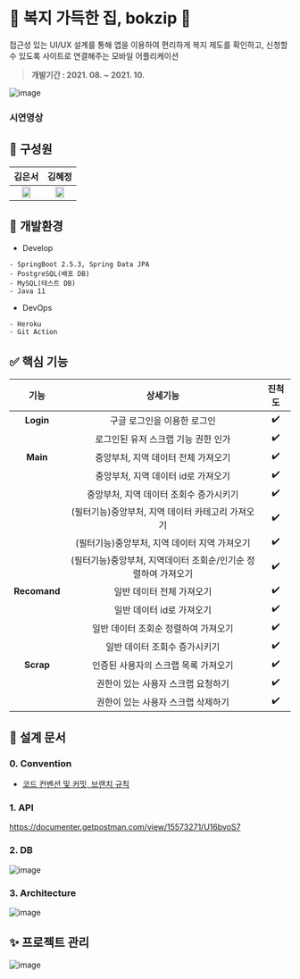 # :green_heart: 복지 가득한 집, bokzip :green_heart:
접근성 있는 UI/UX 설계를 통해 앱을 이용하여 편리하게 복지 제도를 확인하고, 신청할 수 있도록 사이트로 연결해주는 모바일 어플리케이션
> **개발기간 : 2021. 08. ~ 2021. 10.**

![image](https://user-images.githubusercontent.com/68772751/140019819-1c11ebd7-7e3c-4ffd-b44e-d08a9854216b.png)

### 시연영상 


## :monocle_face: 구성원
|김은서|김혜정|
|:---:|:---:|
|<img src="https://user-images.githubusercontent.com/68772751/139533586-1edc542b-ab38-4b0e-ad30-8947aff3d70b.png" width="60%" />|<img src="https://user-images.githubusercontent.com/68772751/139533613-e4695172-50b5-4f12-8d39-0dd93de7b774.png" width="60%" />|

## :hammer: 개발환경
- Develop
```
- SpringBoot 2.5.3, Spring Data JPA
- PostgreSQL(배포 DB)
- MySQL(테스트 DB)
- Java 11
```
- DevOps
```
- Heroku
- Git Action
```

## :white_check_mark: 핵심 기능
|기능|상세기능|진척도|
|:---:|:---:|:---:|
|**Login**|구글 로그인을 이용한 로그인|✔️|
||로그인된 유저 스크랩 기능 권한 인가|✔️|
|**Main**|중앙부처, 지역 데이터 전체 가져오기|✔️|
||중앙부처, 지역 데이터 id로 가져오기|✔️|
||중앙부처, 지역 데이터 조회수 증가시키기|✔️|
||(필터기능)중앙부처, 지역 데이터 카테고리 가져오기|✔️|
||(필터기능)중앙부처, 지역 데이터 지역 가져오기|✔️|
||(필터기능)중앙부처, 지역데이터 조회순/인기순 정렬하여 가져오기|✔️|
|**Recomand**|일반 데이터 전체 가져오기|✔️|
||일반 데이터 id로 가져오기|✔️|
||일반 데이터 조회순 정렬하여 가져오기|✔️|
||일반 데이터 조회수 증가시키기|✔️|
|**Scrap**|인증된 사용자의 스크랩 목록 가져오기|✔️|
||권한이 있는 사용자 스크랩 요청하기|✔️|
||권한이 있는 사용자 스크랩 삭제하기|✔️|
## 📝 설계 문서

### 0. Convention
- [코드 컨벤션 및 커밋, 브랜치 규칙](https://github.com/bokzip/bokzip-backend/wiki)

### 1. API 
https://documenter.getpostman.com/view/15573271/U16bvoS7

### 2. DB
![image](https://user-images.githubusercontent.com/70589857/139565525-58298541-c5d3-4dac-9e4e-b5a3a24218f3.png)

### 3. Architecture
![image](https://user-images.githubusercontent.com/70589857/139565578-0739efd0-6c2f-4147-b9fc-3f56280adbc2.png)

## ✨ 프로젝트 관리
![image](https://user-images.githubusercontent.com/70589857/139565972-7076d630-85bc-405b-a105-31d53fde11c2.png)
